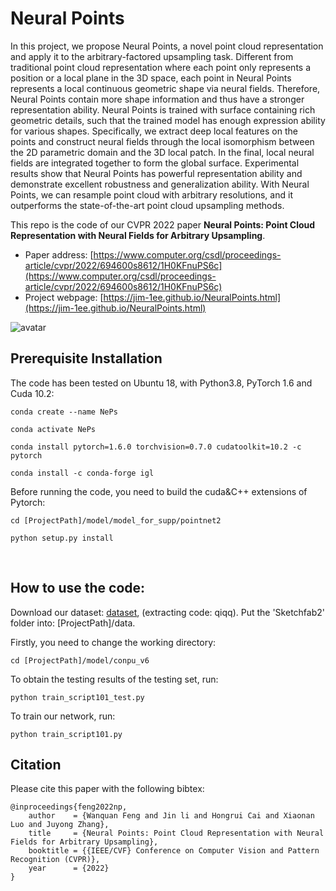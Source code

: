 # Neural Points

In this project, we propose Neural Points, a novel point cloud representation and apply it to the arbitrary-factored upsampling task. Different from traditional point cloud representation where each point only represents a position or a local plane in the 3D space, each point in Neural Points represents a local continuous geometric shape via neural fields. Therefore, Neural Points contain more shape information and thus have a stronger representation ability. Neural Points is trained with surface containing rich geometric details, such that the trained model has enough expression ability for various shapes. Specifically, we extract deep local features on the points and construct neural fields through the local isomorphism between the 2D parametric domain and the 3D local patch. In the final, local neural fields are integrated together to form the global surface. Experimental results show that Neural Points has powerful representation ability and demonstrate excellent robustness and generalization ability. With Neural Points, we can resample point cloud with arbitrary resolutions, and it outperforms the state-of-the-art point cloud upsampling methods. 

This repo is the code of our CVPR 2022 paper **Neural Points: Point Cloud Representation with Neural Fields for Arbitrary Upsampling**.

- Paper address: [https://www.computer.org/csdl/proceedings-article/cvpr/2022/694600s8612/1H0KFnuPS6c](https://www.computer.org/csdl/proceedings-article/cvpr/2022/694600s8612/1H0KFnuPS6c)
- Project webpage: [https://jim-1ee.github.io/NeuralPoints.html](https://jim-1ee.github.io/NeuralPoints.html)


![avatar](./utils/Pipeline_v5.png)

## Prerequisite Installation
The code has been tested on Ubuntu 18, with Python3.8, PyTorch 1.6 and Cuda 10.2:

    conda create --name NePs
    
    conda activate NePs
    
    conda install pytorch=1.6.0 torchvision=0.7.0 cudatoolkit=10.2 -c pytorch
    
    conda install -c conda-forge igl

Before running the code, you need to build the cuda&C++ extensions of Pytorch:

    cd [ProjectPath]/model/model_for_supp/pointnet2
    
    python setup.py install


​    
## How to use the code: 
Download our dataset: [dataset](https://pan.baidu.com/s/1BLFobnIkuLqrXsdAAVqA0g), (extracting code: qiqq). Put the 'Sketchfab2' folder into: [ProjectPath]/data.

Firstly, you need to change the working directory: 

    cd [ProjectPath]/model/conpu_v6

To obtain the testing results of the testing set, run:

    python train_script101_test.py

To train our network, run:

    python train_script101.py


## Citation
Please cite this paper with the following bibtex:

    @inproceedings{feng2022np,
        author    = {Wanquan Feng and Jin li and Hongrui Cai and Xiaonan Luo and Juyong Zhang},
        title     = {Neural Points: Point Cloud Representation with Neural Fields for Arbitrary Upsampling},
        booktitle = {{IEEE/CVF} Conference on Computer Vision and Pattern Recognition (CVPR)},
        year      = {2022}
    }



